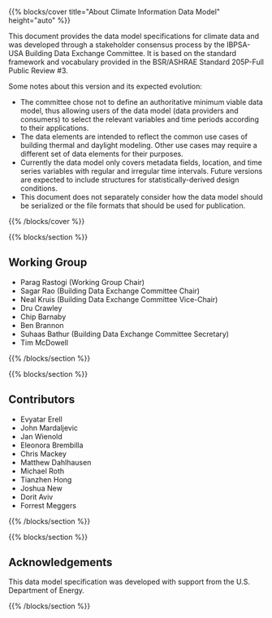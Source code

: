 {{% blocks/cover title="About Climate Information Data Model" height="auto" %}}

This document provides the data model specifications for climate data and was developed through a stakeholder consensus process by the IBPSA-USA Building Data Exchange Committee. It is based on the standard framework and vocabulary provided in the BSR/ASHRAE Standard 205P-Full Public Review #3.

Some notes about this version and its expected evolution:

- The committee chose not to define an authoritative minimum viable data model, thus allowing users of the data model (data providers and consumers) to select the relevant variables and time periods according to their applications.
- The data elements are intended to reflect the common use cases of building thermal and daylight modeling. Other use cases may require a different set of data elements for their purposes.
- Currently the data model only covers metadata fields, location, and time series variables with regular and irregular time intervals. Future versions are expected to include structures for statistically-derived design conditions.
- This document does not separately consider how the data model should be serialized or the file formats that should be used for publication.

{{% /blocks/cover %}}

{{% blocks/section %}}
## Working Group

- Parag Rastogi (Working Group Chair)
- Sagar Rao (Building Data Exchange Committee Chair)
- Neal Kruis (Building Data Exchange Committee Vice-Chair)
- Dru Crawley
- Chip Barnaby
- Ben Brannon
- Suhaas Bathur (Building Data Exchange Committee Secretary)
- Tim McDowell

{{% /blocks/section %}}

{{% blocks/section  %}}
## Contributors

- Evyatar Erell
- John Mardaljevic
- Jan Wienold
- Eleonora Brembilla
- Chris Mackey
- Matthew Dahlhausen
- Michael Roth
- Tianzhen Hong
- Joshua New
- Dorit Aviv
- Forrest Meggers

{{% /blocks/section %}}

{{% blocks/section  %}}
## Acknowledgements

This data model specification was developed with support from the U.S. Department of Energy.

{{% /blocks/section %}}
